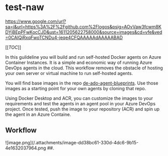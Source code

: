 # test-naw

https://www.google.com/url?sa=i&url=https%3A%2F%2Fgithub.com%2Flogos&psig=AOvVaw3fcwm8KDYjBEpPFwKocCJD&ust=1611205622758000&source=images&cd=vfe&ved=0CAIQjRxqFwoTCNDu4-jeqe4CFQAAAAAdAAAAABAD


[[_TOC_]]

In this guildeline you will build and run self-hosted Docker agents on Azure Container Instances. It is a simple and economic way of running Azure DevOps agents in the cloud. This workflow removes the obstacle of hosting your own server or virtual machine to run self-hosted agents.

You will find base images in the repo [de-ado-agent-blueprints](https://volvocargroup1.visualstudio.com/Volvo%20Cars%20Inner%20Source/_git/de-ado-agent-blueprints). Use those images as a starting point for your own agents by cloning that repo.

Using Docker Desktop and ACR, you can customize the images to your requirements and test the agents in an agent pool in your Azure DevOps project. Once tested, push the image to your repository (ACR) and spin up the agent in an Azure Containe.
## Workflow
![image.png](/.attachments/image-dd38bc61-330d-4dc6-9b15-4e1632037964.png
##.
